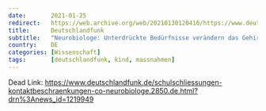 ```yaml
---
date:       2021-01-25
redirect:   https://web.archive.org/web/20210130120416/https://www.deutschlandfunk.de/schulschliessungen-kontaktbeschraenkungen-co-neurobiologe.2850.de.html?drn%3Anews_id=1219949
title:      Deutschlandfunk
subtitle:   "Neurobiologe: Unterdrückte Bedürfnisse verändern das Gehirn von Kindern"
country:    DE
categories: [Wissenschaft]
tags:       [deutschlandfunk, kind, massnahmen]
---
```

Dead Link: https://www.deutschlandfunk.de/schulschliessungen-kontaktbeschraenkungen-co-neurobiologe.2850.de.html?drn%3Anews_id=1219949
